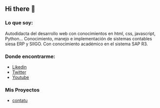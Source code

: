 ## Hi there 👋

<!--
**Luis-Aguino/Luis-Aguino** is a ✨ _special_ ✨ repository because its `README.md` (this file) appears on your GitHub profile.-->

### Lo que soy:
<p>
	Autodidacta del desarrollo web con conocimientos en html, css, javascript, Python…
	Conocimiento, manejo e implementación de sistemas contables siesa ERP y SIIGO.
	Con conocimiento académico en el sistema SAP R3.
</p>  

 ### Donde encontrarme:
- [Likedin](https://www.linkedin.com/in/luis-agui%C3%B1o/)
- [Twitter](https://twitter.com/aguijara)
- [Youtube](https://www.youtube.com/)

### Mis Proyectos
- [contatu](https://luis-aguino.github.io/contatu/)

	
   
